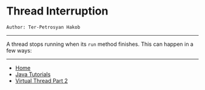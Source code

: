 # Thread Interruption

```
Author: Ter-Petrosyan Hakob
```

---

A thread stops running when its `run` method finishes. This can happen in a few ways:

---

- [Home](./../../README.md)
- [Java Tutorials](./../tutorials.md)
- [Virtual Thread Part 2](./4_Virtual_Thread_Part2.md)